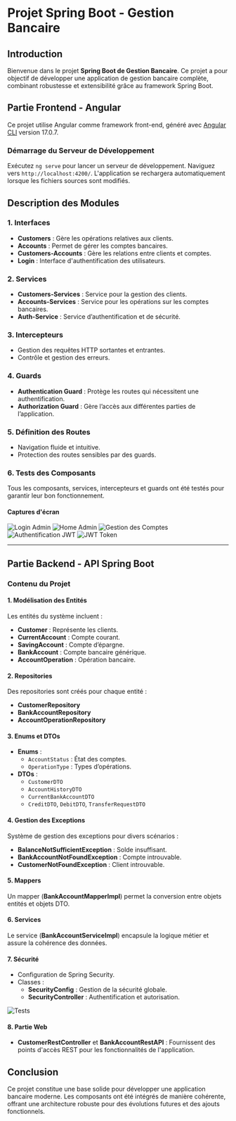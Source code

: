 # Projet Spring Boot - Gestion Bancaire

## Introduction
Bienvenue dans le projet **Spring Boot de Gestion Bancaire**. Ce projet a pour objectif de développer une application de gestion bancaire complète, combinant robustesse et extensibilité grâce au framework Spring Boot.

## Partie Frontend - Angular

Ce projet utilise Angular comme framework front-end, généré avec [Angular CLI](https://github.com/angular/angular-cli) version 17.0.7.

### Démarrage du Serveur de Développement

Exécutez `ng serve` pour lancer un serveur de développement. Naviguez vers `http://localhost:4200/`. L'application se rechargera automatiquement lorsque les fichiers sources sont modifiés.

## Description des Modules

### 1. Interfaces
- **Customers** : Gère les opérations relatives aux clients.
- **Accounts** : Permet de gérer les comptes bancaires.
- **Customers-Accounts** : Gère les relations entre clients et comptes.
- **Login** : Interface d'authentification des utilisateurs.

### 2. Services
- **Customers-Services** : Service pour la gestion des clients.
- **Accounts-Services** : Service pour les opérations sur les comptes bancaires.
- **Auth-Service** : Service d’authentification et de sécurité.

### 3. Intercepteurs
- Gestion des requêtes HTTP sortantes et entrantes.
- Contrôle et gestion des erreurs.

### 4. Guards
- **Authentication Guard** : Protège les routes qui nécessitent une authentification.
- **Authorization Guard** : Gère l’accès aux différentes parties de l’application.

### 5. Définition des Routes
- Navigation fluide et intuitive.
- Protection des routes sensibles par des guards.

### 6. Tests des Composants
Tous les composants, services, intercepteurs et guards ont été testés pour garantir leur bon fonctionnement.

#### Captures d'écran
![Login Admin](https://github.com/elmehdibenhayoun/frontend-banking/blob/master/capture/adminlogin.png)
![Home Admin](https://github.com/elmehdibenhayoun/frontend-banking/blob/master/capture/adminhome.png)
![Gestion des Comptes](https://github.com/elmehdibenhayoun/frontend-banking/blob/master/capture/adminAccount.png)
![Authentification JWT](https://github.com/elmehdibenhayoun/frontend-banking/blob/master/capture/authjwt.png)
![JWT Token](https://github.com/elmehdibenhayoun/frontend-banking/blob/master/capture/jwt.png)

---

## Partie Backend - API Spring Boot

### Contenu du Projet

#### 1. Modélisation des Entités
Les entités du système incluent :
- **Customer** : Représente les clients.
- **CurrentAccount** : Compte courant.
- **SavingAccount** : Compte d’épargne.
- **BankAccount** : Compte bancaire générique.
- **AccountOperation** : Opération bancaire.

#### 2. Repositories
Des repositories sont créés pour chaque entité :
- **CustomerRepository**
- **BankAccountRepository**
- **AccountOperationRepository**

#### 3. Enums et DTOs
- **Enums** :
  - `AccountStatus` : État des comptes.
  - `OperationType` : Types d’opérations.
- **DTOs** :
  - `CustomerDTO`
  - `AccountHistoryDTO`
  - `CurrentBankAccountDTO`
  - `CreditDTO`, `DebitDTO`, `TransferRequestDTO`

#### 4. Gestion des Exceptions
Système de gestion des exceptions pour divers scénarios :
- **BalanceNotSufficientException** : Solde insuffisant.
- **BankAccountNotFoundException** : Compte introuvable.
- **CustomerNotFoundException** : Client introuvable.

#### 5. Mappers
Un mapper (**BankAccountMapperImpl**) permet la conversion entre objets entités et objets DTO.

#### 6. Services
Le service (**BankAccountServiceImpl**) encapsule la logique métier et assure la cohérence des données.

#### 7. Sécurité
- Configuration de Spring Security.
- Classes :
  - **SecurityConfig** : Gestion de la sécurité globale.
  - **SecurityController** : Authentification et autorisation.

![Tests](https://github.com/elmehdibenhayoun/digital_banking/blob/main/captures/test.png)

#### 8. Partie Web
- **CustomerRestController** et **BankAccountRestAPI** : Fournissent des points d'accès REST pour les fonctionnalités de l'application.

## Conclusion
Ce projet constitue une base solide pour développer une application bancaire moderne. Les composants ont été intégrés de manière cohérente, offrant une architecture robuste pour des évolutions futures et des ajouts fonctionnels.

